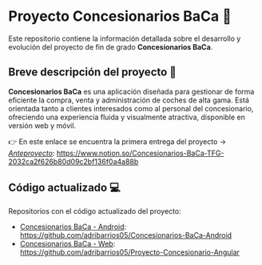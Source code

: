 # Proyecto Concesionarios BaCa 🚗  
Este repositorio contiene la información detallada sobre el desarrollo y evolución del proyecto de fin de grado **Concesionarios BaCa**.

## Breve descripción del proyecto 🎯  
**Concesionarios BaCa** es una aplicación diseñada para gestionar de forma eficiente la compra, venta y administración de coches de alta gama. Está orientada tanto a clientes interesados como al personal del concesionario, ofreciendo una experiencia fluida y visualmente atractiva, disponible en versión web y móvil.

👉 En este enlace se encuentra la primera entrega del proyecto → *[Anteproyecto](#https://www.notion.so/Concesionarios-BaCa-TFG-2032ca2f626b80d09c2bf136f0a4a88b)*: https://www.notion.so/Concesionarios-BaCa-TFG-2032ca2f626b80d09c2bf136f0a4a88b  
## Código actualizado 💻  
Repositorios con el código actualizado del proyecto:  
- [Concesionarios BaCa - Android](#https://github.com/adribarrios05/Concesionarios-BaCa-Android): https://github.com/adribarrios05/Concesionarios-BaCa-Android 
- [Concesionarios BaCa - Web](#https://github.com/adribarrios05/Proyecto-Concesionario-Angular): https://github.com/adribarrios05/Proyecto-Concesionario-Angular

